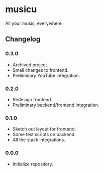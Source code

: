 # musicu

All your music, everywhere.

## Changelog

### 0.3.0

* Archived project.
* Small changes to frontend.
* Preliminary YouTube integration.

### 0.2.0

* Redesign frontend.
* Preliminary backend/frontend integration.

### 0.1.0

* Sketch out layout for frontend.
* Some test scripts on backend.
* All the stack integrations.

### 0.0.0

* Initialize repository.
